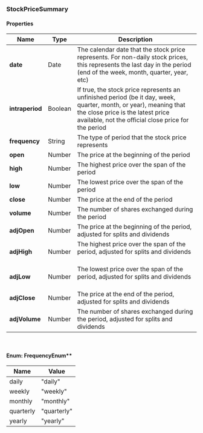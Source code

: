 
[//]: # (CLASS:StockPriceSummary)

[//]: # (KIND:object)

### StockPriceSummary

#### Properties

[//]: # (START_DEFINITION)

Name | Type | Description
------------ | ------------- | -------------
**date** | Date | The calendar date that the stock price represents. For non-daily stock prices, this represents the last day in the period (end of the week, month, quarter, year, etc) &nbsp;
**intraperiod** | Boolean | If true, the stock price represents an unfinished period (be it day, week, quarter, month, or year), meaning that the close price is the latest price available, not the official close price for the period &nbsp;
**frequency** | String | The type of period that the stock price represents &nbsp;
**open** | Number | The price at the beginning of the period &nbsp;
**high** | Number | The highest price over the span of the period &nbsp;
**low** | Number | The lowest price over the span of the period &nbsp;
**close** | Number | The price at the end of the period &nbsp;
**volume** | Number | The number of shares exchanged during the period &nbsp;
**adjOpen** | Number | The price at the beginning of the period, adjusted for splits and dividends &nbsp;
**adjHigh** | Number | The highest price over the span of the period, adjusted for splits and dividends &nbsp;
**adjLow** | Number | The lowest price over the span of the period, adjusted for splits and dividends &nbsp;
**adjClose** | Number | The price at the end of the period, adjusted for splits and dividends &nbsp;
**adjVolume** | Number | The number of shares exchanged during the period, adjusted for splits and dividends &nbsp;

[//]: # (END_DEFINITION)



<br/>

#### Enum: FrequencyEnum**

Name | Value
---- | -----
daily | &quot;daily&quot;
weekly | &quot;weekly&quot;
monthly | &quot;monthly&quot;
quarterly | &quot;quarterly&quot;
yearly | &quot;yearly&quot;



